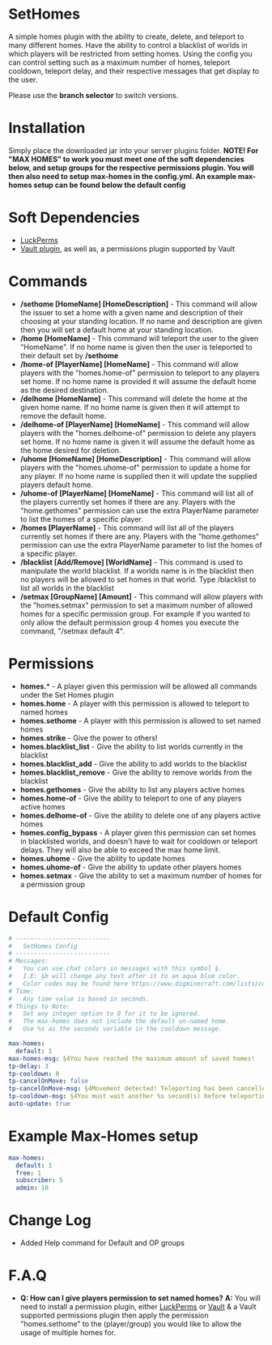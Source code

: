 # SetHomes
A simple homes plugin with the ability to create, delete, and teleport to many different homes. Have the ability to control a blacklist of worlds in which players will be restricted from setting homes. Using the config you can control setting such as a maximum number of homes, teleport cooldown, teleport delay, and their respective messages that get display to the user.

Please use the **branch selector** to switch versions.

# Installation
Simply place the downloaded jar into your server plugins folder.
**NOTE! For "MAX HOMES" to work you must meet one of the soft dependencies below, and setup groups for the respective permissions plugin. You will then also need to setup max-homes in the config.yml. An example max-homes setup can be found below the default config**

# Soft Dependencies
- [LuckPerms](https://luckperms.net/download)
- [Vault plugin](https://dev.bukkit.org/projects/vault), as well as, a permissions plugin supported by Vault

# Commands
- **/sethome [HomeName] [HomeDescription]** - This command will allow the issuer to set a home with a given name and description of their choosing at your standing location. If no name and description are given then you will set a default home at your standing location.
- **/home [HomeName]** - This command will teleport the user to the given "HomeName". If no home name is given then the user is teleported to their default set by **/sethome**
- **/home-of [PlayerName] [HomeName]** - This command will allow players with the "homes.home-of" permission to teleport to any players set home. If no home name is provided it will assume the default home as the desired destination.
- **/delhome [HomeName]** - This command will delete the home at the given home name. If no home name is given then it will attempt to remove the default home.
- **/delhome-of [PlayerName] [HomeName]** - This command will allow players with the "homes.delhome-of" permission to delete any players set home. If no home name is given it will assume the default home as the home desired for deletion.
- **/uhome [HomeName] [HomeDescription]** - This command will allow players with the "homes.uhome-of" permission to update a home for any player. If no home name is supplied then it will update the supplied players default home.
- **/uhome-of [PlayerName] [HomeName]** - This command will list all of the players currently set homes if there are any. Players with the "home.gethomes" permission can use the extra PlayerName parameter to list the homes of a specific player.
- **/homes [PlayerName]** - This command will list all of the players currently set homes if there are any. Players with the "home.gethomes" permission can use the extra PlayerName parameter to list the homes of a specific player.
- **/blacklist [Add/Remove] [WorldName]** - This command is used to manipulate the world blacklist. If a worlds name is in the blacklist then no players will be allowed to set homes in that world. Type /blacklist to list all worlds in the blacklist
- **/setmax [GroupName] [Amount]** - This command will allow players with the "homes.setmax" permission to set a maximum number of allowed homes for a specific permission group. For example if you wanted to only allow the default permission group 4 homes you execute the command, "/setmax default 4".

# Permissions
- **homes.*** - A player given this permission will be allowed all commands under the Set Homes plugin
- **homes.home** - A player with this permission is allowed to teleport to named homes
- **homes.sethome** - A player with this permission is allowed to set named homes
- **homes.strike** - Give the power to others!
- **homes.blacklist_list** - Give the ability to list worlds currently in the blacklist
- **homes.blacklist_add** - Give the ability to add worlds to the blacklist
- **homes.blacklist_remove** - Give the ability to remove worlds from the blacklist
- **homes.gethomes** - Give the ability to list any players active homes
- **homes.home-of** - Give the ability to teleport to one of any players active homes
- **homes.delhome-of** - Give the ability to delete one of any players active homes
- **homes.config_bypass** - A player given this permission can set homes in blacklisted worlds, and doesn't have to wait for cooldown or teleport delays. They will also be able to exceed the max home limit.
- **homes.uhome** - Give the ability to update homes
- **homes.uhome-of** - Give the ability to update other players homes
- **homes.setmax** - Give the ability to set a maximum number of homes for a permission group

# Default Config
```yaml
# --------------------------
# 	SetHomes Config	
# --------------------------
# Messages: 
# 	You can use chat colors in messages with this symbol §.
# 	I.E: §b will change any text after it to an aqua blue color.
# 	Color codes may be found here https://www.digminecraft.com/lists/color_list_pc.php
# Time: 
# 	Any time value is based in seconds.
# Things to Note: 
# 	Set any integer option to 0 for it to be ignored.
# 	The max-homes does not include the default un-named home.
# 	Use %s as the seconds variable in the cooldown message.

max-homes:
  default: 1
max-homes-msg: §4You have reached the maximum amount of saved homes!
tp-delay: 3
tp-cooldown: 0
tp-cancelOnMove: false
tp-cancelOnMove-msg: §4Movement detected! Teleporting has been cancelled!
tp-cooldown-msg: §4You must wait another %s second(s) before teleporting!
auto-update: true
```

# Example Max-Homes setup
```yaml
max-homes:
  default: 1
  free: 1
  subscriber: 5
  admin: 10
```

# Change Log
- Added Help command for Default and OP groups

# F.A.Q
- **Q: How can I give players permission to set named homes?**
  **A:** You will need to install a permission plugin, either [LuckPerms](https://luckperms.net/download) or [Vault](https://dev.bukkit.org/projects/vault) & a Vault supported permissions plugin then apply the permission "homes.sethome" to the (player/group) you would like to allow the usage of multiple homes for.
